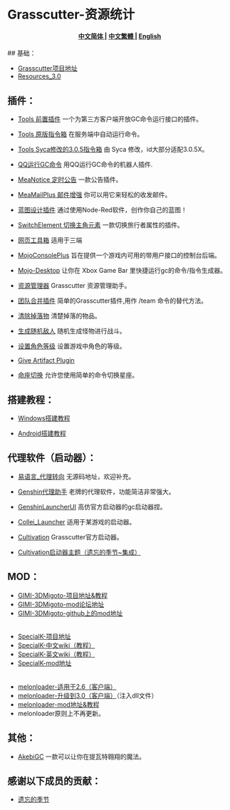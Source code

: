 # Grasscutter-资源统计

<h4 align="center">
<a href="https://github.com/YuerQAQ/GrasscutterPlugin/blob/main/README.md">中文简体
</a> | 
<a href="https://github.com/YuerQAQ/GrasscutterPlugin/blob/main/README_zhTW.md">中文繁體
</a> | 
<a href="https://github.com/YuerQAQ/GrasscutterPlugin/blob/main/README_enUS.md">English
</a>
</h1>
## 基础：

* [Grasscutter项目地址](https://github.com/Grasscutters/Grasscutter)
* [Resources_3.0](https://github.com/tamilpp25/Grasscutter_Resources)

## 插件： 

* [Tools 前置插件](https://github.com/jie65535/gc-opencommand-plugin)   一个为第三方客户端开放GC命令运行接口的插件。

* [Tools 原版指令箱](https://github.com/jie65535/GrasscutterCommandGenerator)  在服务端中自动运行命令。

* [Tools Syca修改的3.0.5指令箱](https://github.com/TeyvatL/GrasscutterTool-3.0.5)  由 Syca 修改，id大部分适配3.0.5X。

* [QQ运行GC命令](https://github.com/jie65535/JGrasscutterCommand)   用QQ运行GC命令的机器人插件.

* [MeaNotice 定时公告](https://github.com/Coooookies/Grasscutter-MeaNotice)     一款公告插件。

* [MeaMailPlus 邮件增强](https://github.com/Coooookies/Grasscutter-MeaMailPlus)  你可以用它来轻松的收发邮件。

* [蓝图设计插件](https://github.com/liujiaqi7998/EasyGrasscutters)  通过使用Node-Red软件，创作你自己的蓝图！

* [SwitchElement 切换主角元素](https://github.com/Penelopeep/SwitchElementTraveller)    一款切换旅行者属性的插件。

* [网页工具箱](https://github.com/liujiaqi7998/GrasscuttersWebDashboard)   适用于三端

* [MojoConsolePlus](https://github.com/gc-mojoconsole/gc-mojoconsole-backend)  旨在提供一个游戏内可用的带用户接口的控制台后端。

* [Mojo-Desktop](https://github.com/gc-toolkit/Mojo-Desktop)   让你在 Xbox Game Bar 里快捷运行gc的命令/指令生成器。

* [资源管理器](https://github.com/gc-toolkit/gc-cli)    Grasscutter 资源管理助手。

* [团队合并插件](https://github.com/Penelopeep/TeamMerge)   简单的Grasscutter插件,用作 /team 命令的替代方法。

* [清除掉落物](https://github.com/hamusuke0323/DroppedItemsKiller)  清楚掉落的物品。

* [生成随机敌人](https://github.com/NotThorny/MobWave)  随机生成怪物进行战斗。

* [设置角色等级](https://github.com/NotThorny/setLevel) 设置游戏中角色的等级。

* [Give Artifact Plugin](https://github.com/snoobi-seggs/GiveArtifactPlugin)  

* [命座切换](https://github.com/Penelopeep/SetConstellation_Plugin) 允许您使用简单的命令切换星座。

## 搭建教程：

* [Windows搭建教程](https://www.rainkavik.com/archives/254/)

* [Android搭建教程](https://github.com/ElaXan/GCAndroid)

## 代理软件（启动器）：

* [易语言_代理转向](https://cloud.rainkavik.com/s/gKBcV) 无源码地址，欢迎补充。

* [Genshin代理助手](https://github.com/liujiaqi7998/genshinclienthelper) 老牌的代理软件，功能简洁非常强大。

* [GenshinLauncherUI](https://github.com/gc-toolkit/GenshinLauncher)  高仿官方启动器的gc启动器捏。

* [Collei_Launcher](https://github.com/Bambi5/Collei_Launcher)  适用于某游戏的启动器。

* [Cultivation](https://github.com/Grasscutters/Cultivation/blob/main/README_zh-CN.md) Grasscutter官方启动器。
* [Cultivation启动器主题（遗忘的季节~集成）](https://github.com/Yuer-QAQ/Grasscutter-Plugin/blob/main/Custom%20skins_zh-TW.md)

## MOD：
* [GIMI-3DMigoto-项目地址&教程](https://github.com/SilentNightSound/GI-Model-Importer)
* [GIMI-3DMigoto-mod论坛地址](https://gamebanana.com/mods/games/8552)
* [GIMI-3DMigoto-github上的mod地址](https://github.com/SilentNightSound/GI-Model-Importer-Assets)  
 ######
* [SpecialK-项目地址](https://github.com/SpecialKO/SpecialK)
* [SpecialK-中文wiki（教程）](https://github.com/zeroruka/GI-SKMods-wiki/wiki)
* [SpecialK-英文wiki（教程）](https://github.com/zeroruka/GI-SKMods/wiki)
* [SpecialK-mod地址](https://github.com/zeroruka/GI-SKMods)
 ######
* [melonloader-适用于2.6（客户端）](https://github.com/lassedds/Melonloader-AnimeGaming)
* [melonloader-升级到3.0（客户端）](https://github.com/Taiga74164/ChecksumBypass-GenshinImpact)（注入dll文件）
* [melonloader-mod地址&教程](https://github.com/zeroruka/GI-Assets/tree/main/Mods/Scripts)
* melonloader原则上不再更新。

## 其他：  
* [AkebiGC](https://github.com/Akebi-Group/Akebi-GC/blob/master/README_zh-Hans.md) 一款可以让你在提瓦特翱翔的魔法。

## 感谢以下成员的贡献：

* [遗忘的季节](https://github.com/Lost-Season)